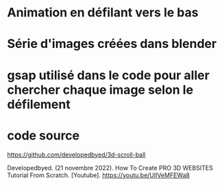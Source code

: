 # Animation en défilant vers le bas
# Série d'images créées dans blender 
# gsap utilisé dans le code pour aller chercher chaque image selon le défilement
# code source 

https://github.com/developedbyed/3d-scroll-ball

Developedbyed. (21 novembre 2022). How To Create PRO 3D WEBSITES Tutorial From Scratch. [Youtube]. https://youtu.be/UIlVeMFEWa8
